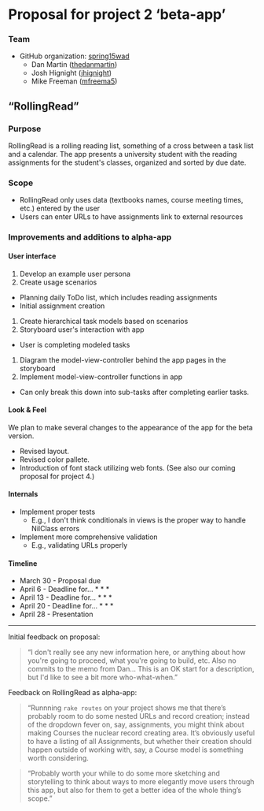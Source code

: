 # Proposal for project 2 &lsquo;beta-app&rsquo;

### Team

* GitHub organization: [spring15wad](https://github.com/spring15wad)
  * Dan Martin ([thedanmartin](https://github.com/thedanmartin))
  * Josh Hignight ([jhignight](https://github.com/jhignight))
  * Mike Freeman ([mfreema5](https://github.com/mfreema5))

## &ldquo;RollingRead&rdquo;

### Purpose

RollingRead is a rolling reading list, something of a cross between a task list and a calendar.  The app presents a university student with the reading assignments for the student's classes, organized and sorted by due date.

### Scope

* RollingRead only uses data (textbooks names, course meeting times, etc.) entered by the user
* Users can enter URLs to have assignments link to external resources

### Improvements and additions to alpha-app

#### User interface

1. Develop an example user persona
1. Create usage scenarios
  * Planning daily ToDo list, which includes reading assignments
  * Initial assignment creation
1. Create hierarchical task models based on scenarios
1. Storyboard user's interaction with app
  * User is completing modeled tasks
1. Diagram the model-view-controller behind the app pages in the storyboard
1. Implement model-view-controller functions in app
  * Can only break this down into sub-tasks after completing earlier tasks.

#### Look & Feel

We plan to make several changes to the appearance of the app for the beta version.

* Revised layout.
* Revised color pallete.
* Introduction of font stack utilizing web fonts. (See also our coming proposal for project 4.)

#### Internals

* Implement proper tests
  * E.g., I don't think conditionals in views is the proper way to handle NilClass errors
* Implement more comprehensive validation
  * E.g., validating URLs properly

#### Timeline

* March 30 - Proposal due
* April 6  - Deadline for…
  * 
  *
  *
* April 13 - Deadline for…
  *
  *
  *
* April 20 - Deadline for…
  *
  *
  *
* April 28 - Presentation

----

Initial feedback on proposal:

>&ldquo;I don't really see any new information here, or anything about how you're going to proceed, what you're going to build, etc. Also no commits to the memo from Dan... This is an OK start for a description, but I'd like to see a bit more who-what-when.&rdquo;

Feedback on RollingRead as alpha-app:

>&ldquo;Runnning `rake routes` on your project shows me that there’s probably room to do some nested URLs and record creation; instead of the dropdown fever on, say, assignments, you might think about making Courses the nuclear record creating area. It’s obviously useful to have a listing of all Assignments, but whether their creation should happen outside of working with, say, a Course model is something worth considering. 
  
>&ldquo;Probably worth your while to do some more sketching and storytelling to think about ways to more elegantly move users through this app, but also for them to get a better idea of the whole thing’s scope.&rdquo;

